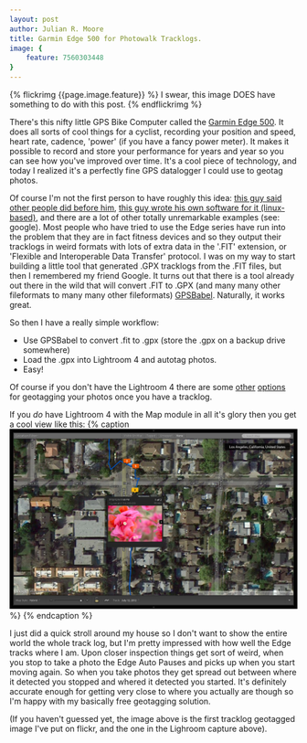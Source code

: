 ```yaml
---
layout: post
author: Julian R. Moore
title: Garmin Edge 500 for Photowalk Tracklogs.
image: {
	feature: 7560303448
}
---
```

{% flickrimg {{page.image.feature}} %}
I swear, this image DOES have something to do with this post.
{% endflickrimg %}

There's this nifty little GPS Bike Computer called the [Garmin Edge 500](https://buy.garmin.com/shop/shop.do?pID=36728). It does all sorts of cool things for a cyclist, recording your position and speed, heart rate, cadence, 'power' (if you have a fancy power meter). It makes it possible to record and store your performance for years and year so you can see how you've improved over time. It's a cool piece of technology, and today I realized it's a perfectly fine GPS datalogger I could use to geotag photos.

Of course I'm not the first person to have roughly this idea: [this guy said other people did before him](http://networknerd.wordpress.com/2012/01/08/geotagging-photos-with-a-garmin-edge-200-gps/), [this guy wrote his own software for it (linux-based)](http://astoryworthtelling.wordpress.com/2011/01/03/geotagging-without-a-dedicated-camera-gps-part-2/), and there are a lot of other totally unremarkable examples (see: google). Most people who have tried to use the Edge series have run into the problem that they are in fact fitness devices and so they output their tracklogs in weird formats with lots of extra data in the '.FIT' extension, or 'Flexible and Interoperable Data Transfer' protocol. I was on my way to start building a little tool that generated .GPX tracklogs from the .FIT files, but then I remembered my friend Google. It turns out that there is a tool already out there in the wild that will convert .FIT to .GPX (and many many other fileformats to many many other fileformats) [GPSBabel](http://www.gpsbabel.org/). Naturally, it works great.

So then I have a really simple workflow:

* Use GPSBabel to convert .fit to .gpx (store the .gpx on a backup drive somewhere)
* Load the .gpx into Lightroom 4 and autotag photos.
* Easy!

Of course if you don't have the Lightroom 4 there are some [other](http://www.sno.phy.queensu.ca/~phil/exiftool/geotag.html) [options](https://www.google.com/search?q=geotag+tracklog) for geotagging your photos once you have a tracklog.

If you *do* have Lightroom 4 with the Map module in all it's glory then you get a cool view like this:
{% caption <a href="/img/posts/lr4tracklog.png"><img src="/img/posts/lr4tracklog.png"/></a> %}
{% endcaption %}

I just did a quick stroll around my house so I don't want to show the entire world the whole track log, but I'm pretty impressed with how well the Edge tracks where I am. Upon closer inspection things get sort of weird, when you stop to take a photo the Edge Auto Pauses and picks up when you start moving again. So when you take photos they get spread out between where it detected you stopped and whered it detected you started. It's definitely accurate enough for getting very close to where you actually are though so I'm happy with my basically free geotagging solution.

(If you haven't guessed yet, the image above is the first tracklog geotagged image I've put on flickr, and the one in the Lighroom capture above).
